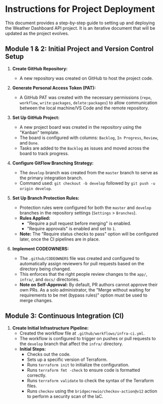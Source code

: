 # Instructions for Project Deployment

This document provides a step-by-step guide to setting up and deploying the Weather Dashboard API project. It is an iterative document that will be updated as the project evolves.

## Module 1 & 2: Initial Project and Version Control Setup

1.  **Create GitHub Repository:**
    *   A new repository was created on GitHub to host the project code.

2.  **Generate Personal Access Token (PAT):**
    *   A GitHub PAT was created with the necessary permissions (`repo`, `workflow`, `write:packages`, `delete:packages`) to allow communication between the local machine/VS Code and the remote repository.

3.  **Set Up GitHub Project:**
    *   A new project board was created in the repository using the "Kanban" template.
    *   The board is configured with columns: `Backlog`, `In Progress`, `Review`, and `Done`.
    *   Tasks are added to the `Backlog` as issues and moved across the board to track progress.

4.  **Configure GitFlow Branching Strategy:**
    *   The `develop` branch was created from the `master` branch to serve as the primary integration branch.
    *   Command used: `git checkout -b develop` followed by `git push -u origin develop`.

5.  **Set Up Branch Protection Rules:**
    *   Protection rules were configured for both the `master` and `develop` branches in the repository settings (`Settings` > `Branches`).
    *   **Rules Applied:**
        *   "Require a pull request before merging" is enabled.
        *   "Require approvals" is enabled and set to `1`.
    *   **Note:** The "Require status checks to pass" option will be configured later, once the CI pipelines are in place.

6.  **Implement CODEOWNERS:**
    *   The `.github/CODEOWNERS` file was created and configured to automatically assign reviewers for pull requests based on the directory being changed.
    *   This enforces that the right people review changes to the `app/`, `infra/`, and `docs/` directories.
    *   **Note on Self-Approval:** By default, PR authors cannot approve their own PRs. As a solo administrator, the "Merge without waiting for requirements to be met (bypass rules)" option must be used to merge changes.

## Module 3: Continuous Integration (CI)

1.  **Create Initial Infrastructure Pipeline:**
    *   Created the workflow file at `.github/workflows/infra-ci.yml`.
    *   The workflow is configured to trigger on pushes or pull requests to the `develop` branch that affect the `infra/` directory.
    *   **Initial Steps:**
        *   Checks out the code.
        *   Sets up a specific version of Terraform.
        *   Runs `terraform init` to initialize the configuration.
        *   Runs `terraform fmt -check` to ensure code is formatted correctly.
        *   Runs `terraform validate` to check the syntax of the Terraform files.
        *   Runs `checkov` using the `bridgecrewio/checkov-action@v12` action to perform a security scan of the IaC.
